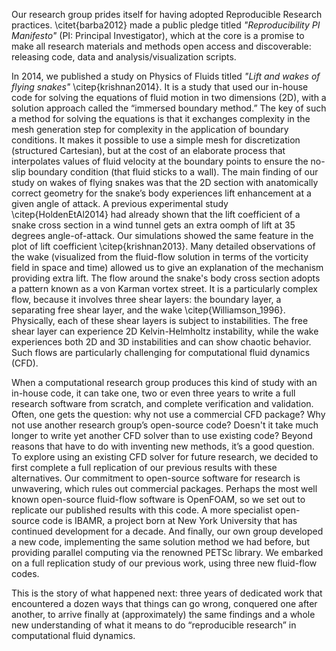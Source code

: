 Our research group prides itself for having adopted Reproducible Research practices. 
\citet{barba2012} made a public pledge titled *"Reproducibility PI Manifesto"* (PI: Principal Investigator), which at the core is a promise to make all research materials and methods open access and discoverable: releasing code, data and analysis/visualization scripts.

In 2014, we published a study on Physics of Fluids titled *"Lift and wakes of flying snakes"* \citep{krishnan2014}. 
It is a study that used our in-house code for solving the equations of fluid motion in two dimensions (2D), with a solution approach called the “immersed boundary method.” 
The key of such a method for solving the equations is that it exchanges complexity in the mesh generation step for complexity in the application of boundary conditions. 
It makes it possible to use a simple mesh for discretization (structured Cartesian), but at the cost of an elaborate process that interpolates values of fluid velocity at the boundary points to ensure the no-slip boundary condition (that fluid sticks to a wall). 
The main finding of our study on wakes of flying snakes was that the 2D section with anatomically correct geometry for the snake’s body experiences lift enhancement at a given angle of attack.
A previous experimental study \citep{HoldenEtAl2014} had already shown that the lift coefficient of a snake cross section in a wind tunnel gets an extra oomph of lift at 35 degrees angle-of-attack. 
Our simulations showed the same feature in the plot of lift coefficient \citep{krishnan2013}. 
Many detailed observations of the wake (visualized from the fluid-flow solution in terms of the vorticity field in space and time) allowed us to give an explanation of the mechanism providing extra lift.
The flow around the snake's body cross section adopts a pattern known as a von Karman vortex street. 
It is a particularly complex flow, because it involves three shear layers: the boundary layer, a separating free shear layer, and the wake \citep{Williamson_1996}. 
Physically, each of these shear layers is subject to instabilities. 
The free shear layer can experience 2D Kelvin-Helmholtz instability, while the wake experiences both 2D and 3D instabilities and can show chaotic behavior. 
Such flows are particularly challenging for computational fluid dynamics (CFD).

When a computational research group produces this kind of study with an in-house code, it can take one, two or even three years to write a full research software from scratch, and complete verification and validation. 
Often, one gets the question: why not use a commercial CFD package? 
Why not use another research group’s open-source code? 
Doesn't it take much longer to write yet another CFD solver than to use existing code? 
Beyond reasons that have to do with inventing new methods, it’s a good question. 
To explore using an existing CFD solver for future research, we decided to first complete a full replication of our previous results with these alternatives. 
Our commitment to open-source software for research is unwavering, which rules out commercial packages. 
Perhaps the most well known open-source fluid-flow software is OpenFOAM, so we set out to replicate our published results with this code. 
A more specialist open-source code is IBAMR, a project born at New York University that has continued development for a decade. 
And finally, our own group developed a new code, implementing the same solution method we had before, but providing parallel computing via the renowned PETSc library. 
We embarked on a full replication study of our previous work, using three new fluid-flow codes.

This is the story of what happened next: three years of dedicated work that encountered a dozen ways that things can go wrong, conquered one after another, to arrive finally at (approximately) the same findings and a whole new understanding of what it means to do “reproducible research” in computational fluid dynamics.
